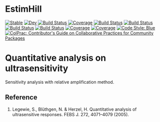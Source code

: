 # EstimHill

[![Stable](https://img.shields.io/badge/docs-stable-blue.svg)](https://stevengogogo.github.io/EstimHill.jl/stable)
[![Dev](https://img.shields.io/badge/docs-dev-blue.svg)](https://stevengogogo.github.io/EstimHill.jl/dev)
[![Build Status](https://github.com/stevengogogo/EstimHill.jl/badges/master/pipeline.svg)](https://github.com/stevengogogo/EstimHill.jl/pipelines)
[![Coverage](https://github.com/stevengogogo/EstimHill.jl/badges/master/coverage.svg)](https://github.com/stevengogogo/EstimHill.jl/commits/master)
[![Build Status](https://travis-ci.com/stevengogogo/EstimHill.jl.svg?branch=master)](https://travis-ci.com/stevengogogo/EstimHill.jl)
[![Build Status](https://ci.appveyor.com/api/projects/status/github/stevengogogo/EstimHill.jl?svg=true)](https://ci.appveyor.com/project/stevengogogo/EstimHill-jl)
[![Build Status](https://cloud.drone.io/api/badges/stevengogogo/EstimHill.jl/status.svg)](https://cloud.drone.io/stevengogogo/EstimHill.jl)
[![Build Status](https://api.cirrus-ci.com/github/stevengogogo/EstimHill.jl.svg)](https://cirrus-ci.com/github/stevengogogo/EstimHill.jl)
[![Coverage](https://codecov.io/gh/stevengogogo/EstimHill.jl/branch/master/graph/badge.svg)](https://codecov.io/gh/stevengogogo/EstimHill.jl)
[![Coverage](https://coveralls.io/repos/github/stevengogogo/EstimHill.jl/badge.svg?branch=master)](https://coveralls.io/github/stevengogogo/EstimHill.jl?branch=master)
[![Code Style: Blue](https://img.shields.io/badge/code%20style-blue-4495d1.svg)](https://github.com/invenia/BlueStyle)
[![ColPrac: Contributor's Guide on Collaborative Practices for Community Packages](https://img.shields.io/badge/ColPrac-Contributor's%20Guide-blueviolet)](https://github.com/SciML/ColPrac)

# Quantitative analysis on ultrasensitivity 

Sensitivity analysis with relative amplification method.


## Reference 

1. Legewie, S., Blüthgen, N. & Herzel, H. Quantitative analysis of ultrasensitive responses. FEBS J. 272, 4071–4079 (2005).
